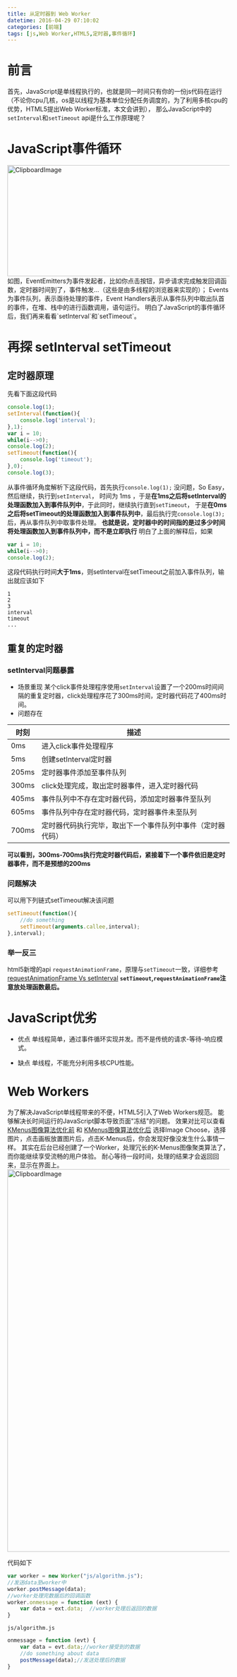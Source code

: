 ```yaml
---
title: 从定时器到 Web Worker
datetime: 2016-04-29 07:10:02
categories: [前端]
tags: [js,Web Worker,HTML5,定时器,事件循环]
---
```


# 前言
首先，JavaScript是单线程执行的，也就是同一时间只有你的一份js代码在运行（不论你cpu几核，os是以线程为基本单位分配任务调度的，为了利用多核cpu的优势，HTML5提出Web Worker标准，本文会讲到），
那么JavaScript中的`setInterval`和`setTimeout` api是什么工作原理呢？
<!--more-->

# JavaScript事件循环

<img src="http://obu9je6ng.bkt.clouddn.com/Fi6SAvEO2F7QIveMXHvnKJpsDNlu?imageslim" alt="ClipboardImage" width="626" height="252" />
如图，EventEmitters为事件发起者，比如你点击按钮，异步请求完成触发回调函数，定时器时间到了，事件触发...（这些是由多线程的浏览器来实现的）；
Events为事件队列，表示亟待处理的事件，Event Handlers表示从事件队列中取出队首的事件，在堆、栈中的进行函数调用，语句运行。
明白了JavaScript的事件循环后，我们再来看看`setInterval`和`setTimeout`。

# 再探 setInterval setTimeout
## 定时器原理
先看下面这段代码
```javascript
console.log(1);
setInterval(function(){
	console.log('interval');
},1);
var i = 10;
while(i-->0);
console.log(2);
setTimeout(function(){
	console.log('timeout');
},0);
console.log(3);
```
从事件循环角度解析下这段代码，首先执行`console.log(1);` 没问题，So Easy，然后继续，执行到`setInterval`，
时间为 1ms ，于是**在1ms之后将setInterval的处理函数加入到事件队列中**，于此同时，继续执行直到`setTimeout`，
于是**在0ms之后将setTimeout的处理函数加入到事件队列中**，最后执行完`console.log(3);`后，再从事件队列中取事件处理。
**也就是说，定时器中的时间指的是过多少时间将处理函数加入到事件队列中，而不是立即执行**
明白了上面的解释后，如果
```javascript
var i = 10;
while(i-->0);
console.log(2);
```
这段代码执行时间**大于1ms**，则setInterval在setTimeout之前加入事件队列，输出就应该如下
```
1
2
3
interval
timeout
...
```
## 重复的定时器
### setInterval问题暴露
- 场景重现
某个click事件处理程序使用`setInterval`设置了一个200ms时间间隔的重复定时器，click处理程序花了300ms时间，定时器代码花了400ms时间。
- 问题存在

|时刻|描述|
|----|------------------|
|0ms|进入click事件处理程序|
|5ms|创建setInterval定时器|
|205ms|定时器事件添加至事件队列|
|300ms|click处理完成，取出定时器事件，进入定时器代码|
|405ms|事件队列中不存在定时器代码，添加定时器事件至队列|
|605ms|事件队列中存在定时器代码，定时器事件未至队列|
|700ms|定时器代码执行完毕，取出下一个事件队列中事件（定时器代码）|

**可以看到，300ms-700ms执行完定时器代码后，紧接着下一个事件依旧是定时器事件，而不是预想的200ms**
### 问题解决
可以用下列链式setTimeout解决该问题
```javascript
setTimeout(function(){
	//do something
	setTimeout(arguments.callee,interval);
},interval);
```
### 举一反三
html5新增的api `requestAnimationFrame`，原理与`setTimeout`一致，详细参考[requestAnimationFrame Vs setInterval](/2016/04/23/requestAnimationFrame_Vs_setInterval/)
**`setTimeout`,`requestAnimationFrame`注意放处理函数最后。**
# JavaScript优劣
- 优点
单线程简单，通过事件循环实现并发。而不是传统的请求-等待-响应模式。

- 缺点
单线程，不能充分利用多核CPU性能。

# Web Workers
为了解决JavaScript单线程带来的不便，HTML5引入了Web Workers规范。
能够解决长时间运行的JavaScript脚本导致页面"冻结"的问题。
效果对比可以查看[KMenus图像算法优化前](http://moyuyc.xyz/painter) 和 [KMenus图像算法优化后](/htm/painter)
选择Image Choose，选择图片，点击画板放置图片后，点击K-Menus后，你会发现好像没发生什么事情一样。
其实在后台已经创建了一个Worker，处理冗长的K-Menus图像聚类算法了，而你能继续享受流畅的用户体验。
耐心等待一段时间，处理的结果才会返回回来，显示在界面上。
<img src="http://obu9je6ng.bkt.clouddn.com/FsZ_zH_gMSjd_JdVPTx_rUo2jHB0?imageslim" alt="ClipboardImage" width="1544" height="868" />

代码如下
```javascript
var worker = new Worker("js/algorithm.js");
//发送data至worker中
worker.postMessage(data);
//worker处理完数据后的回调函数
worker.onmessage = function (ext) {
	var data = ext.data;  //worker处理后返回的数据
}
```
`js/algorithm.js`
```javascript
onmessage = function (evt) {
	var data = evt.data;//worker接受到的数据
	//do something about data
	postMessage(data);//发送处理后的数据
}
```
